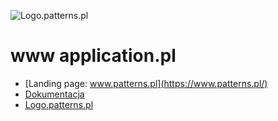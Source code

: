 ![Logo.patterns.pl](https://logo.patterns.pl/1/cover.png)

# www application.pl

+ [Landing page: www.patterns.pl](https://www.patterns.pl/)
+ [Dokumentacja](https://docs.patterns.pl/)
+ [Logo.patterns.pl](https://logo.patterns.pl/)
